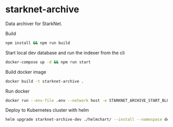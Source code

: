 # starknet-archive

Data archiver for StarkNet. 

Build
```bash
npm install && npm run build
```

Start local dev database and run the indexer from the cli
```bash
docker-compose up -d && npm run start
```

Build docker image
```bash
docker build -t starknet-archive .
```
Run docker
```bash
docker run --env-file .env --network host -e STARKNET_ARCHIVE_START_BLOCK=100000 -e STARKNET_ARCHIVE_FINISH_BLOCK=100003 starknet-archive
```

Deploy to Kubernetes cluster with helm
```bash
helm upgrade starknet-archive-dev ./helmchart/ --install --namespace dev --set typeorm_password=... --set typeorm_database=dev --set image=729713441316.dkr.ecr.eu-central-1.amazonaws.com/starknet-archive:dev-bf0153e --set name=starknet-archive
```
